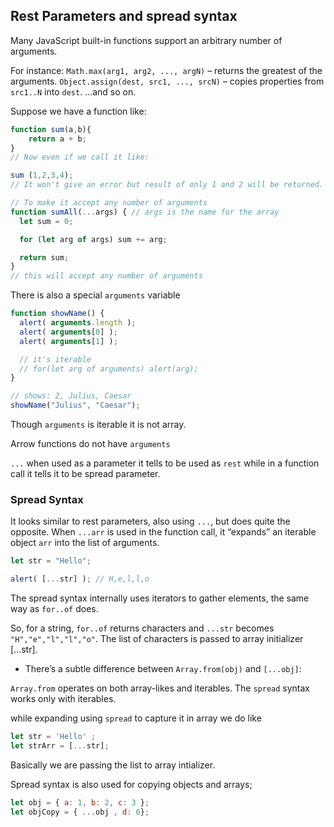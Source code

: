 ## Rest Parameters and spread syntax

Many JavaScript built-in functions support an arbitrary number of arguments.

For instance:
``Math.max(arg1, arg2, ..., argN)`` – returns the greatest of the arguments.
``Object.assign(dest, src1, ..., srcN)`` – copies properties from ``src1..N`` into ``dest``.
…and so on.

Suppose we have a function like:
```js
function sum(a,b){
    return a + b;
}
// Now even if we call it like:

sum (1,2,3,4);
// It won't give an error but result of only 1 and 2 will be returned.

// To make it accept any number of arguments
function sumAll(...args) { // args is the name for the array
  let sum = 0;

  for (let arg of args) sum += arg;

  return sum;
}
// this will accept any number of arguments

```

There is also a special ``arguments`` variable
```js
function showName() {
  alert( arguments.length );
  alert( arguments[0] );
  alert( arguments[1] );

  // it's iterable
  // for(let arg of arguments) alert(arg);
}

// shows: 2, Julius, Caesar
showName("Julius", "Caesar");
``` 

Though ``arguments`` is iterable it is not array.

Arrow functions do not have ``arguments``

``...`` when used as a parameter it tells to be used as ``rest`` while in a function call it tells it to be spread parameter. 

### Spread Syntax
It looks similar to rest parameters, also using ``...``, but does quite the opposite.
When ``...arr`` is used in the function call, it “expands” an iterable object ``arr`` into the list of arguments.
```js
let str = "Hello";

alert( [...str] ); // H,e,l,l,o
```
The spread syntax internally uses iterators to gather elements, the same way as ``for..of`` does.

So, for a string, ``for..of`` returns characters and ``...str`` becomes ``"H","e","l","l","o"``. The list of characters is passed to array initializer [...str].

- There’s a subtle difference between ``Array.from(obj)`` and ``[...obj]``:

``Array.from`` operates on both array-likes and iterables.
The ``spread`` syntax works only with iterables.

while expanding using ``spread`` to capture it in array we do like 
```js
let str = 'Hello' ;
let strArr = [...str];
```
Basically we are passing the list to array intializer. 

Spread syntax is also used for copying objects and arrays;
```js
let obj = { a: 1, b: 2, c: 3 };
let objCopy = { ...obj , d: 6};
```